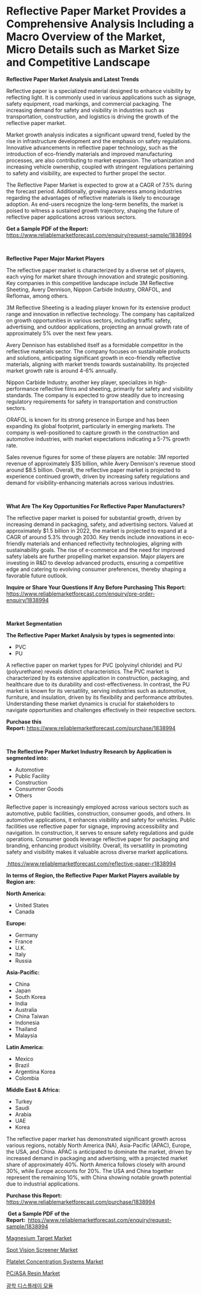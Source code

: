 <p><h1>Reflective Paper Market Provides a Comprehensive Analysis Including a Macro Overview of the Market, Micro Details such as Market Size and Competitive Landscape</h1></p><p><strong>Reflective Paper Market Analysis and Latest Trends</strong></p>
<p><p>Reflective paper is a specialized material designed to enhance visibility by reflecting light. It is commonly used in various applications such as signage, safety equipment, road markings, and commercial packaging. The increasing demand for safety and visibility in industries such as transportation, construction, and logistics is driving the growth of the reflective paper market.</p><p>Market growth analysis indicates a significant upward trend, fueled by the rise in infrastructure development and the emphasis on safety regulations. Innovative advancements in reflective paper technology, such as the introduction of eco-friendly materials and improved manufacturing processes, are also contributing to market expansion. The urbanization and increasing vehicle ownership, coupled with stringent regulations pertaining to safety and visibility, are expected to further propel the sector.</p><p>The Reflective Paper Market is expected to grow at a CAGR of 7.5% during the forecast period. Additionally, growing awareness among industries regarding the advantages of reflective materials is likely to encourage adoption. As end-users recognize the long-term benefits, the market is poised to witness a sustained growth trajectory, shaping the future of reflective paper applications across various sectors.</p></p>
<p><strong>Get a Sample PDF of the Report:&nbsp;</strong> <a href="https://www.reliablemarketforecast.com/enquiry/request-sample/1838994?utm_campaign=1080&utm_medium=2&utm_source=Github&utm_content=ia&utm_term=11112024&utm_id=reflective-paper">https://www.reliablemarketforecast.com/enquiry/request-sample/1838994</a></p>
<p>&nbsp;</p>
<p><strong>Reflective Paper Major Market Players</strong></p>
<p><p>The reflective paper market is characterized by a diverse set of players, each vying for market share through innovation and strategic positioning. Key companies in this competitive landscape include 3M Reflective Sheeting, Avery Dennison, Nippon Carbide Industry, ORAFOL, and Reflomax, among others.</p><p>3M Reflective Sheeting is a leading player known for its extensive product range and innovation in reflective technology. The company has capitalized on growth opportunities in various sectors, including traffic safety, advertising, and outdoor applications, projecting an annual growth rate of approximately 5% over the next few years.</p><p>Avery Dennison has established itself as a formidable competitor in the reflective materials sector. The company focuses on sustainable products and solutions, anticipating significant growth in eco-friendly reflective materials, aligning with market trends towards sustainability. Its projected market growth rate is around 4-6% annually.</p><p>Nippon Carbide Industry, another key player, specializes in high-performance reflective films and sheeting, primarily for safety and visibility standards. The company is expected to grow steadily due to increasing regulatory requirements for safety in transportation and construction sectors.</p><p>ORAFOL is known for its strong presence in Europe and has been expanding its global footprint, particularly in emerging markets. The company is well-positioned to capture growth in the construction and automotive industries, with market expectations indicating a 5-7% growth rate.</p><p>Sales revenue figures for some of these players are notable: 3M reported revenue of approximately $35 billion, while Avery Dennison's revenue stood around $8.5 billion. Overall, the reflective paper market is projected to experience continued growth, driven by increasing safety regulations and demand for visibility-enhancing materials across various industries.</p></p>
<p>&nbsp;</p>
<p><strong>What Are The Key Opportunities For Reflective Paper Manufacturers?</strong></p>
<p><p>The reflective paper market is poised for substantial growth, driven by increasing demand in packaging, safety, and advertising sectors. Valued at approximately $1.5 billion in 2022, the market is projected to expand at a CAGR of around 5.3% through 2030. Key trends include innovations in eco-friendly materials and enhanced reflectivity technologies, aligning with sustainability goals. The rise of e-commerce and the need for improved safety labels are further propelling market expansion. Major players are investing in R&D to develop advanced products, ensuring a competitive edge and catering to evolving consumer preferences, thereby shaping a favorable future outlook.</p></p>
<p><strong>Inquire or Share Your Questions If Any Before Purchasing This Report:</strong> <a href="https://www.reliablemarketforecast.com/enquiry/pre-order-enquiry/1838994?utm_campaign=1080&utm_medium=2&utm_source=Github&utm_content=ia&utm_term=11112024&utm_id=reflective-paper">https://www.reliablemarketforecast.com/enquiry/pre-order-enquiry/1838994</a></p>
<p>&nbsp;</p>
<p><strong>Market Segmentation</strong></p>
<p><strong>The Reflective Paper Market Analysis by types is segmented into:</strong></p>
<p><ul><li>PVC</li><li>PU</li></ul></p>
<p><p>A reflective paper on market types for PVC (polyvinyl chloride) and PU (polyurethane) reveals distinct characteristics. The PVC market is characterized by its extensive application in construction, packaging, and healthcare due to its durability and cost-effectiveness. In contrast, the PU market is known for its versatility, serving industries such as automotive, furniture, and insulation, driven by its flexibility and performance attributes. Understanding these market dynamics is crucial for stakeholders to navigate opportunities and challenges effectively in their respective sectors.</p></p>
<p><strong>Purchase this Report:&nbsp;</strong><a href="https://www.reliablemarketforecast.com/purchase/1838994?utm_campaign=1080&utm_medium=2&utm_source=Github&utm_content=ia&utm_term=11112024&utm_id=reflective-paper">https://www.reliablemarketforecast.com/purchase/1838994</a></p>
<p>&nbsp;</p>
<p><strong>The Reflective Paper Market Industry Research by Application is segmented into:</strong></p>
<p><ul><li>Automotive</li><li>Public Facility</li><li>Construction</li><li>Consummer Goods</li><li>Others</li></ul></p>
<p><p>Reflective paper is increasingly employed across various sectors such as automotive, public facilities, construction, consumer goods, and others. In automotive applications, it enhances visibility and safety for vehicles. Public facilities use reflective paper for signage, improving accessibility and navigation. In construction, it serves to ensure safety regulations and guide operations. Consumer goods leverage reflective paper for packaging and branding, enhancing product visibility. Overall, its versatility in promoting safety and visibility makes it valuable across diverse market applications.</p></p>
<p><a href="https://www.reliablemarketforecast.com/reflective-paper-r1838994?utm_campaign=1080&utm_medium=2&utm_source=Github&utm_content=ia&utm_term=11112024&utm_id=reflective-paper">&nbsp;https://www.reliablemarketforecast.com/reflective-paper-r1838994</a></p>
<p><strong>In terms of Region, the Reflective Paper Market Players available by Region are:</strong></p>
<p>
    <p> <strong> North America: </strong>
        <ul>
            <li>United States</li>
            <li>Canada</li>
        </ul>
        </p> 
    <p> <strong> Europe: </strong>
        <ul>
            <li>Germany</li>
            <li>France</li>
            <li>U.K.</li>
            <li>Italy</li>
            <li>Russia</li>
        </ul>
        </p> 
    <p> <strong> Asia-Pacific: </strong>
        <ul>
            <li>China</li>
            <li>Japan</li>
            <li>South Korea</li>
            <li>India</li>
            <li>Australia</li>
            <li>China Taiwan</li>
            <li>Indonesia</li>
            <li>Thailand</li>
            <li>Malaysia</li>
        </ul>
        </p> 
    <p> <strong> Latin America: </strong>
        <ul>
            <li>Mexico</li>
            <li>Brazil</li>
            <li>Argentina Korea</li>
            <li>Colombia</li>
        </ul>
        </p> 
    <p> <strong> Middle East & Africa: </strong>
        <ul>
            <li>Turkey</li>
            <li>Saudi</li>
            <li>Arabia</li>
            <li>UAE</li>
            <li>Korea</li>
        </ul>
    </p>
    </p>
<p><p>The reflective paper market has demonstrated significant growth across various regions, notably North America (NA), Asia-Pacific (APAC), Europe, the USA, and China. APAC is anticipated to dominate the market, driven by increased demand in packaging and advertising, with a projected market share of approximately 40%. North America follows closely with around 30%, while Europe accounts for 20%. The USA and China together represent the remaining 10%, with China showing notable growth potential due to industrial applications.</p></p>
<p><strong>Purchase this Report: </strong><a href="https://www.reliablemarketforecast.com/purchase/1838994?utm_campaign=1080&utm_medium=2&utm_source=Github&utm_content=ia&utm_term=11112024&utm_id=reflective-paper">https://www.reliablemarketforecast.com/purchase/1838994</a></p>
<p>&nbsp;<strong>Get a Sample PDF of the Report:&nbsp;&nbsp;</strong><a href="https://www.reliablemarketforecast.com/enquiry/request-sample/1838994?utm_campaign=1080&utm_medium=2&utm_source=Github&utm_content=ia&utm_term=11112024&utm_id=reflective-paper">https://www.reliablemarketforecast.com/enquiry/request-sample/1838994</a></p>
<p><strong></strong></p>
<p><p><a href="https://github.com/lallietva4l/Market-Research-Report-List-1/blob/main/magnesium-target-market.md?utm_campaign=1080&utm_medium=2&utm_source=Github&utm_content=ia&utm_term=11112024&utm_id=reflective-paper">Magnesium Target Market</a></p><p><a href="https://issuu.com/reportprime-2/docs/spot-vision-screener-market-size-20_aa0da1505ac10d?utm_campaign=1080&utm_medium=2&utm_source=Github&utm_content=ia&utm_term=11112024&utm_id=reflective-paper">Spot Vision Screener Market</a></p><p><a href="https://issuu.com/reportprime-2/docs/platelet-concentration-systems-mark_2c7d3f2b1fcca7?utm_campaign=1080&utm_medium=2&utm_source=Github&utm_content=ia&utm_term=11112024&utm_id=reflective-paper">Platelet Concentration Systems Market</a></p><p><a href="https://www.linkedin.com/pulse/pcasa-resin-market-global-regional-analysis-focus-end-user-gr55f?utm_campaign=1080&utm_medium=2&utm_source=Github&utm_content=ia&utm_term=11112024&utm_id=reflective-paper">PC/ASA Resin Market</a></p><p><a href="https://github.com/sougarounis/Market-Research-Report-List-6/blob/main/143129823557.md?utm_campaign=1080&utm_medium=2&utm_source=Github&utm_content=ia&utm_term=11112024&utm_id=reflective-paper">광학 디스플레이 모듈</a></p></p>